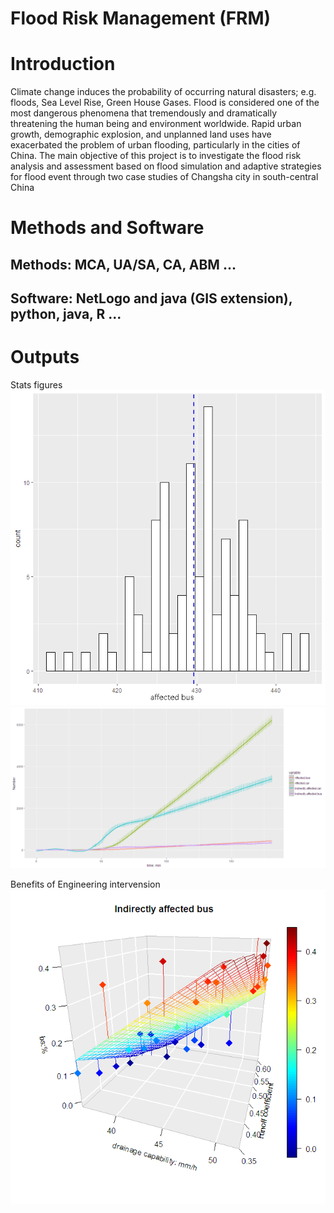 # Flood Risk Management (FRM)

# Introduction
Climate change induces the probability of occurring natural disasters; e.g.
floods, Sea Level Rise, Green House Gases. Flood is considered one of the
most dangerous phenomena that tremendously and dramatically threatening
the human being and environment worldwide. Rapid urban growth,
demographic explosion, and unplanned land uses have exacerbated the
problem of urban flooding, particularly in the cities of China.
The main objective of this project is to investigate the flood risk
analysis and assessment based on flood simulation and adaptive strategies for
flood event through two case studies of Changsha city in south-central China

# Methods and Software
## Methods: MCA, UA/SA, CA, ABM ...
## Software: NetLogo and java (GIS extension), python, java, R ...

# Outputs

Stats figures
<img src=https://github.com/muyang/frm/blob/master/affected%20bus2.PNG>
<img src=https://github.com/muyang/frm/blob/master/dynamic_vehicles.png>

Benefits of Engineering intervension
<img src=https://github.com/muyang/frm/blob/master/B_engineer_bus2.png>
